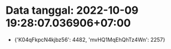 # Data tanggal: 2022-10-09 19:28:07.036906+07:00

* {'K04qFkpcN4kjbz56': 4482, 'mvHQ1MqEhQhTz4Wn': 2257}
